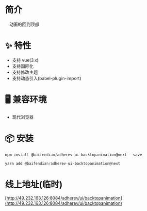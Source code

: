 # 简介
&ensp;&ensp;动画的回到顶部

# ✨ 特性
- 支持 vue(3.x)
- 支持国际化
- 支持修改主题
- 支持动态引入(babel-plugin-import)

# 🖥 兼容环境
- 现代浏览器

# 📦 安装
```javascript
npm install @baifendian/adherev-ui-backtopanimation@next --save
```

```javascript
yarn add @baifendian/adherev-ui-backtopanimation@next
```

# 线上地址(临时)
[http://49.232.163.126:8084/adherev/ui/backtopanimation](http://49.232.163.126:8084/adherev/ui/backtopanimation)
